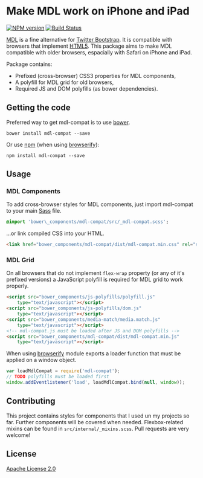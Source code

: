 # Make MDL work on iPhone and iPad

[![NPM version][npm-image]][npm-url]
[![Build Status][travis-image]][travis-url]

[MDL](http://www.getmdl.io) is a fine alternative for [Twitter Bootstrap](http://getbootstrap.com/).
It is compatible with browsers that implement [HTML5](http://www.w3.org/html/wg/drafts/html/master/
). This package aims to make MDL compatible with older browsers, espacially with Safari
on iPhone and iPad.

Package contains:

 * Prefixed (cross-browser) CSS3 properties for MDL components,
 * A polyfill for MDL grid for old browsers,
 * Required JS and DOM polyfills (as bower dependencies).

## Getting the code

Preferred way to get mdl-compat is to use [bower](http://bower.io/).
```shell
bower install mdl-compat --save
```

Or use [npm](https://www.npmjs.com/) (when using [browserify](
https://github.com/substack/node-browserify)):
```shell
npm install mdl-compat --save
```

## Usage

### MDL Components

To add cross-browser styles for MDL components, just import mdl-compat to your main
[Sass](http://sass-lang.com/) file.

```sass
@import 'bower\_components/mdl-compat/src/_mdl-compat.scss';
```

...or link compiled CSS into your HTML.

```html
<link href="bower_components/mdl-compat/dist/mdl-compat.min.css" rel="stylesheet">
```

### MDL Grid

On all browsers that do not implement `flex-wrap` property (or any of it's prefixed versions)
a JavaScript polyfill is required for MDL grid to work properly.

```html
<script src="bower_components/js-polyfills/polyfill.js"
    type="text/javascript"></script>
<script src="bower_components/js-polyfills/dom.js"
    type="text/javascript"></script>
<script src="bower_components/media-match/media.match.js"
    type="text/javascript"></script>
<!-- mdl-compat.js must be loaded after JS and DOM polyfills -->
<script src="bower_components/mdl-compat/dist/mdl-compat.min.js"
    type="text/javascript"></script>
```

When using [browserify](https://github.com/substack/node-browserify) module exports
a loader function that must be applied on a window object.

```javascript
var loadMdlCompat = require('mdl-compat');
// TODO polyfills must be loaded first
window.addEventlistener('load', loadMdlCompat.bind(null, window));
```

## Contributing

This project contains styles for components that I used un my projects so far. Further components
will be covered when needed. Flexbox-related mixins can be found in `src/internal/_mixins.scss`.
Pull requests are very welcome!

## License

[Apache License 2.0](LICENSE)

[npm-url]: https://npmjs.org/package/mdl-compat
[npm-image]: https://badge.fury.io/js/mdl-compat

[travis-url]: http://travis-ci.org/webfront-toolkit/mdl-compat
[travis-image]: https://secure.travis-ci.org/webfront-toolkit/mdl-compat.png?branch=master

